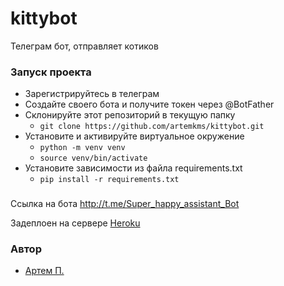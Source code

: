 # kittybot
Телеграм бот, отправляет котиков


### Запуск проекта
- Зарегистрируйтесь в телеграм
- Создайте своего бота и получите токен через @BotFather
- Склонируйте этот репозиторий в текущую папку 
    - `git clone https://github.com/artemkms/kittybot.git`
- Установите и активируйте виртуальное окружение 
    - `python -m venv venv`
    - `source venv/bin/activate`
- Установите зависимости из файла requirements.txt 
    - `pip install -r requirements.txt`



### 
Ссылка на бота http://t.me/Super_happy_assistant_Bot

Задеплоен на сервере [Heroku](https://heroku.com/)
### Автор
- [Артем П.](https://github.com/artemkms) 